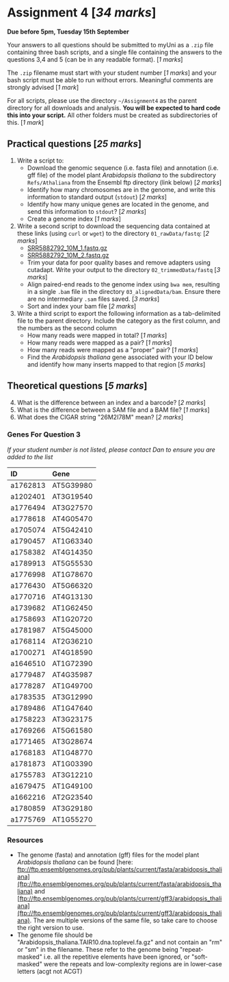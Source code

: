 

# Assignment 4 [*34 marks*]

**Due before 5pm, Tuesday 15th September**

Your answers to all questions should be submitted to myUni as a `.zip` file containing three bash scripts, and a single file containing the answers to the questions 3,4 and 5 (can be in any readable format). [*1 marks*]

The `.zip` filename must start with your student number [*1 marks*] and your bash script must be able to run without errors.
Meaningful comments are strongly advised [*1 mark*]

For all scripts, please use the directory `~/Assignment4` as the parent directory for all downloads and analysis.
**You will be expected to hard code this into your script.**
All other folders must be created as subdirectories of this. [*1 mark*]


## Practical questions [*25 marks*]

1. Write a script to:
    + Download the genomic sequence (i.e. fasta file) and annotation (i.e. gff file) of the model plant _Arabidopsis thaliana_ to the subdirectory `Refs/Athaliana` from the Ensembl ftp directory (link below) [*2 marks*]
    + Identify how many chromosomes are in the genome, and write this information to standard output (`stdout`) [*2 marks*]
    + Identify how many unique genes are located in the genome, and send this information to `stdout`? [*2 marks*]
    + Create a genome index [*1 marks*]
2. Write a second script to download the sequencing data contained at these links (using `curl` or `wget`) to the directory `01_rawData/fastq`: [*2 marks*]
    - [SRR5882792_10M_1.fastq.gz](https://universityofadelaide.box.com/shared/static/egl3n16r0ziaxlvbs9074xqd1liktnuz.gz)
    - [SRR5882792_10M_2.fastq.gz](https://universityofadelaide.box.com/shared/static/g2ly4kzz1blus5juy426i37zl45o38pu.gz)
    + Trim your data for poor quality bases and remove adapters using cutadapt. Write your output to the directory `02_trimmedData/fastq` [*3 marks*]
    + Align paired-end reads to the genome index using `bwa mem`, resulting in a single `.bam` file in the directory `03_alignedData/bam`. Ensure there are no intermediary `.sam` files saved. [*3 marks*]
    + Sort and index your bam file [*2 marks*]
3. Write a third script to export the following information as a tab-delimited file to the parent directory. Include the category as the first column, and the numbers as the second column
    + How many reads were mapped in total? [*1 marks*]
    + How many reads were mapped as a pair? [*1 marks*]
    + How many reads were mapped as a "proper" pair? [*1 marks*]
    + Find the _Arabidopsis thaliana_ gene associated with your ID below and identify how many inserts mapped to that region [*5 marks*]


## Theoretical questions [*5 marks*]

4. What is the difference between an index and a barcode? [*2 marks*]
5. What is the difference between a SAM file and a BAM file? [*1 marks*]
6. What does the CIGAR string "26M2I78M" mean? [*2 marks*]


### Genes For Question 3

*If your student number is not listed, please contact Dan to ensure you are added to the list*

| ID       | Gene      |
|:---------|:----------|
| a1762813 | AT5G39980 |
| a1202401 | AT3G19540 |
| a1776494 | AT3G27570 |
| a1778618 | AT4G05470 |
| a1705074 | AT5G42410 |
| a1790457 | AT1G63340 |
| a1758382 | AT4G14350 |
| a1789913 | AT5G55530 |
| a1776998 | AT1G78670 |
| a1776430 | AT5G66320 |
| a1770716 | AT4G13130 |
| a1739682 | AT1G62450 |
| a1758693 | AT1G20720 |
| a1781987 | AT5G45000 |
| a1768114 | AT2G36210 |
| a1700271 | AT4G18590 |
| a1646510 | AT1G72390 |
| a1779487 | AT4G35987 |
| a1778287 | AT1G49700 |
| a1783535 | AT3G12990 |
| a1789486 | AT1G47640 |
| a1758223 | AT3G23175 |
| a1769266 | AT5G61580 |
| a1771465 | AT3G28674 |
| a1768183 | AT1G48770 |
| a1781873 | AT1G03390 |
| a1755783 | AT3G12210 |
| a1679475 | AT1G49100 |
| a1662216 | AT2G23540 |
| a1780859 | AT3G29180 |
| a1775769 | AT1G55270 |



### Resources

- The genome (fasta) and annotation (gff) files for the model plant _Arabidopsis thaliana_ can be found [here: ftp://ftp.ensemblgenomes.org/pub/plants/current/fasta/arabidopsis_thaliana](ftp://ftp.ensemblgenomes.org/pub/plants/current/fasta/arabidopsis_thaliana) and [ftp://ftp.ensemblgenomes.org/pub/plants/current/gff3/arabidopsis_thaliana](ftp://ftp.ensemblgenomes.org/pub/plants/current/gff3/arabidopsis_thaliana). The are multiple versions of the same file, so take care to choose the right version to use.
- The genome file should be "Arabidopsis_thaliana.TAIR10.dna.toplevel.fa.gz" and not contain an "rm" or "sm" in the filename. These refer to the genome being "repeat-masked" i.e. all the repetitive elements have been ignored, or "soft-masked" were the repeats and low-complexity regions are in lower-case letters (acgt not ACGT)
